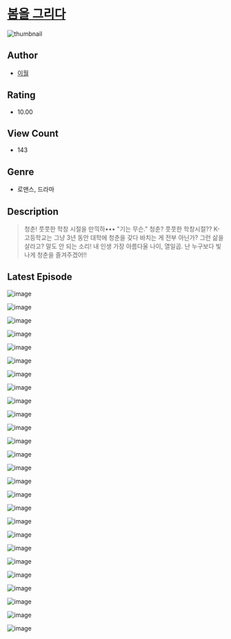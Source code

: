 # [봄을 그리다](https://comic.naver.com/challenge/list?titleId=811326)
![thumbnail](https://image-comic.pstatic.net/user_contents_data/challenge_comic/2023/05/26/365825/upload_7292000024328037173_480x623.jpeg)

## Author
- [이월](https://comic.naver.com/artistTitle?id=365825)

## Rating
- 10.00

## View Count
- 143

## Genre
- 로맨스, 드라마

## Description
> 청춘! 풋풋한 학창 시절을 만끽하••• "기는 무슨." 청춘? 풋풋한 학창시절?? K-고등학교는 그냥 3년 동안 대학에 청춘을 갖다 바치는 게 전부 아닌가? 그런 삶을 살라고? 말도 안 되는 소리! 내 인생 가장 아름다울 나이, 열일곱. 난 누구보다 빛나게 청춘을 즐겨주겠어!!


## Latest Episode
![image](https://image-comic.pstatic.net/user_contents_data/challenge_comic/2023/05/26/365825/upload_7076109601954096738.jpeg)

![image](https://image-comic.pstatic.net/user_contents_data/challenge_comic/2023/05/25/365825/upload_7365747577199867192.jpeg)

![image](https://image-comic.pstatic.net/user_contents_data/challenge_comic/2023/05/25/365825/upload_7017515558718498360.jpeg)

![image](https://image-comic.pstatic.net/user_contents_data/challenge_comic/2023/05/25/365825/upload_7234582248131224630.jpeg)

![image](https://image-comic.pstatic.net/user_contents_data/challenge_comic/2023/05/25/365825/upload_7377286761885688372.jpeg)

![image](https://image-comic.pstatic.net/user_contents_data/challenge_comic/2023/05/25/365825/upload_3472893665156871990.jpeg)

![image](https://image-comic.pstatic.net/user_contents_data/challenge_comic/2023/05/25/365825/upload_3616499581693671219.jpeg)

![image](https://image-comic.pstatic.net/user_contents_data/challenge_comic/2023/05/25/365825/upload_3832617366784598576.jpeg)

![image](https://image-comic.pstatic.net/user_contents_data/challenge_comic/2023/05/25/365825/upload_3618132355655622968.jpeg)

![image](https://image-comic.pstatic.net/user_contents_data/challenge_comic/2023/05/25/365825/upload_7219329993756795701.jpeg)

![image](https://image-comic.pstatic.net/user_contents_data/challenge_comic/2023/05/25/365825/upload_3832674579208429879.jpeg)

![image](https://image-comic.pstatic.net/user_contents_data/challenge_comic/2023/05/25/365825/upload_4051095850571675449.jpeg)

![image](https://image-comic.pstatic.net/user_contents_data/challenge_comic/2023/05/25/365825/upload_3559079974163264819.jpeg)

![image](https://image-comic.pstatic.net/user_contents_data/challenge_comic/2023/05/25/365825/upload_7378411734110254901.jpeg)

![image](https://image-comic.pstatic.net/user_contents_data/challenge_comic/2023/05/25/365825/upload_7363775053356348516.jpeg)

![image](https://image-comic.pstatic.net/user_contents_data/challenge_comic/2023/05/25/365825/upload_7149522906797717048.jpeg)

![image](https://image-comic.pstatic.net/user_contents_data/challenge_comic/2023/05/25/365825/upload_7306354144417572400.jpeg)

![image](https://image-comic.pstatic.net/user_contents_data/challenge_comic/2023/05/25/365825/upload_3618752467345684324.jpeg)

![image](https://image-comic.pstatic.net/user_contents_data/challenge_comic/2023/05/25/365825/upload_3833236412503897394.jpeg)

![image](https://image-comic.pstatic.net/user_contents_data/challenge_comic/2023/05/25/365825/upload_4134697194906661730.jpeg)

![image](https://image-comic.pstatic.net/user_contents_data/challenge_comic/2023/05/25/365825/upload_3617008647021159480.jpeg)

![image](https://image-comic.pstatic.net/user_contents_data/challenge_comic/2023/05/25/365825/upload_7016946002250117477.jpeg)

![image](https://image-comic.pstatic.net/user_contents_data/challenge_comic/2023/05/25/365825/upload_7365979569056200546.jpeg)

![image](https://image-comic.pstatic.net/user_contents_data/challenge_comic/2023/05/25/365825/upload_7077460923269538103.jpeg)

![image](https://image-comic.pstatic.net/user_contents_data/challenge_comic/2023/05/25/365825/upload_3775197578932795444.jpeg)

![image](https://image-comic.pstatic.net/user_contents_data/challenge_comic/2023/05/25/365825/upload_3904961954110793011.jpeg)
